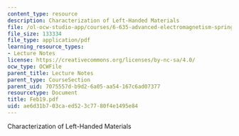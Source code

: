 ```yaml
---
content_type: resource
description: Characterization of Left-Handed Materials
file: /ol-ocw-studio-app/courses/6-635-advanced-electromagnetism-spring-2003/ae6d31b703caed523c7780f4e1495e84_Feb19.pdf
file_size: 133334
file_type: application/pdf
learning_resource_types:
- Lecture Notes
license: https://creativecommons.org/licenses/by-nc-sa/4.0/
ocw_type: OCWFile
parent_title: Lecture Notes
parent_type: CourseSection
parent_uid: 7075557d-b9d2-6a05-aa54-167c6ad07377
resourcetype: Document
title: Feb19.pdf
uid: ae6d31b7-03ca-ed52-3c77-80f4e1495e84
---
```

Characterization of Left-Handed Materials